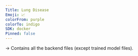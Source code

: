 ```yaml
---  
Title: Lung Disease  
Emoji: 📈  
colorFrom: purple  
colorTo: indigo  
SDK: docker  
Pinned: false  
---  
```

  
-> Contains all the backend files (except trained model files).
